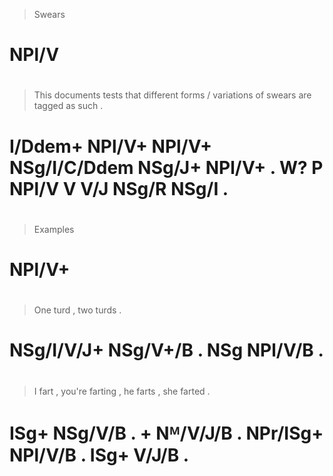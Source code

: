 > Swears
# NPl/V
>
#
> This    documents tests  that         different forms  / variations of swears are tagged as    such  .
# I/Ddem+ NPl/V+    NPl/V+ NSg/I/C/Ddem NSg/J+    NPl/V+ . W?         P  NPl/V  V   V/J    NSg/R NSg/I .
>
#
> Examples
# NPl/V+
>
#
> One        turd     , two turds   .
# NSg/I/V/J+ NSg/V+/B . NSg NPl/V/B .
>
#
> I    fart    , you're farting  , he       farts   , she  farted .
# ISg+ NSg/V/B . +      Nᴹ/V/J/B . NPr/ISg+ NPl/V/B . ISg+ V/J/B  .
